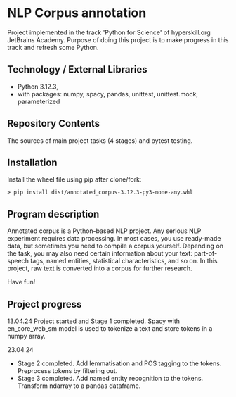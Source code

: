 # NLP Corpus annotation

Project implemented in the track 'Python for Science' of hyperskill.org JetBrains Academy. 
Purpose of doing this project is to make progress in this track and refresh some Python.

## Technology / External Libraries

- Python 3.12.3,
- with packages: numpy, spacy, pandas, unittest, unittest.mock, parameterized

## Repository Contents

The sources of main project tasks (4 stages) and pytest testing.

## Installation

Install the wheel file using pip after clone/fork:

    > pip install dist/annotated_corpus-3.12.3-py3-none-any.whl

## Program description

Annotated corpus is a Python-based NLP project. Any serious NLP experiment requires data processing. In most cases, you
use ready-made data, but sometimes you need to compile a corpus yourself. Depending on the task, you may also need
certain information about your text: part-of-speech tags, named entities, statistical characteristics, and so on. In
this project, raw text is converted into a corpus for further research.

Have fun!

## Project progress

[//]: # (Project was completed on 29.10.23)

13.04.24 Project started and Stage 1 completed. Spacy with en_core_web_sm model is used to tokenize a text and store
tokens in a numpy array.

23.04.24 
- Stage 2 completed. Add lemmatisation and POS tagging to the tokens. Preprocess tokens by filtering out.
- Stage 3 completed. Add named entity recognition to the tokens. Transform ndarray to a pandas dataframe.
